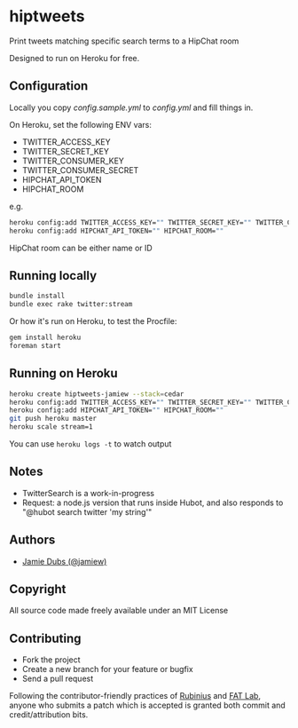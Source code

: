 hiptweets
=========

Print tweets matching specific search terms to a HipChat room

Designed to run on Heroku for free.


Configuration
-------------

Locally you copy *config.sample.yml* to *config.yml* and fill things in.

On Heroku, set the following ENV vars:

* TWITTER_ACCESS_KEY
* TWITTER_SECRET_KEY
* TWITTER_CONSUMER_KEY
* TWITTER_CONSUMER_SECRET
* HIPCHAT_API_TOKEN
* HIPCHAT_ROOM

e.g.

```bash
heroku config:add TWITTER_ACCESS_KEY="" TWITTER_SECRET_KEY="" TWITTER_CONSUMER_KEY="" TWITTER_CONSUMER_SECRET=""
heroku config:add HIPCHAT_API_TOKEN="" HIPCHAT_ROOM=""
```

HipChat room can be either name or ID

Running locally
---------------

```sh
bundle install
bundle exec rake twitter:stream
```

Or how it's run on Heroku, to test the Procfile:

```sh
gem install heroku
foreman start
```

Running on Heroku
----------------

```sh
heroku create hiptweets-jamiew --stack=cedar
heroku config:add TWITTER_ACCESS_KEY="" TWITTER_SECRET_KEY="" TWITTER_CONSUMER_KEY="" TWITTER_CONSUMER_SECRET=""
heroku config:add HIPCHAT_API_TOKEN="" HIPCHAT_ROOM=""
git push heroku master
heroku scale stream=1
```

You can use `heroku logs -t` to watch output



Notes
-----

* TwitterSearch is a work-in-progress
* Request: a node.js version that runs inside Hubot, and also responds to "@hubot search twitter 'my string'"

Authors
-------

* [Jamie Dubs (@jamiew)](https://github.com/jamiew)

Copyright
---------

All source code made freely available under an MIT License

Contributing
------------

* Fork the project
* Create a new branch for your feature or bugfix
* Send a pull request

Following the contributor-friendly practices of [Rubinius](http://www.programblings.com/2008/04/15/rubinius-for-the-layman-part-2-how-rubinius-is-friendly/)
and [FAT Lab](http://fffff.at),
anyone who submits a patch which is accepted is granted both commit and credit/attribution bits.




